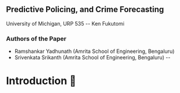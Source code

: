 ## Predictive Policing, and Crime Forecasting
University of Michigan, URP 535 -- Ken Fukutomi

### Authors of the Paper
- Ramshankar Yadhunath (Amrita School of Engineering, Bengaluru)
- Srivenkata Srikanth (Amrita School of Engineering, Bengaluru)
--
# **Introduction 📌** 
